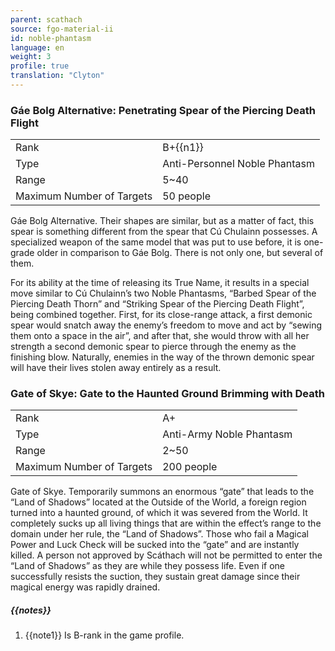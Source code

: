 ```yaml
---
parent: scathach
source: fgo-material-ii
id: noble-phantasm
language: en
weight: 3
profile: true
translation: "Clyton"
---
```


### Gáe Bolg Alternative: Penetrating Spear of the Piercing Death Flight

<table>
  <tr><td>Rank</td><td>B+{{n1}}</td></tr>
  <tr><td>Type</td><td>Anti-Personnel Noble Phantasm</td></tr>
  <tr><td>Range</td><td>5~40</td></tr>
  <tr><td>Maximum Number of Targets</td><td>50 people</td></tr>
</table>

Gáe Bolg Alternative.
Their shapes are similar, but as a matter of fact, this spear is something different from the spear that Cú Chulainn possesses. A specialized weapon of the same model that was put to use before, it is one-grade older in comparison to Gáe Bolg. There is not only one, but several of them.

For its ability at the time of releasing its True Name, it results in a special move similar to Cú Chulainn’s two Noble Phantasms, “Barbed Spear of the Piercing Death Thorn” and “Striking Spear of the Piercing Death Flight”, being combined together. First, for its close-range attack, a first demonic spear would snatch away the enemy’s freedom to move and act by “sewing them onto a space in the air”, and after that, she would throw with all her strength a second demonic spear to pierce through the enemy as the finishing blow. Naturally, enemies in the way of the thrown demonic spear will have their lives stolen away entirely as a result.

### Gate of Skye: Gate to the Haunted Ground Brimming with Death

<table>
  <tr><td>Rank</td><td>A+</td></tr>
  <tr><td>Type</td><td>Anti-Army Noble Phantasm</td></tr>
  <tr><td>Range</td><td>2~50</td></tr>
  <tr><td>Maximum Number of Targets</td><td>200 people</td></tr>
</table>

Gate of Skye.
Temporarily summons an enormous “gate” that leads to the “Land of Shadows” located at the Outside of the World, a foreign region turned into a haunted ground, of which it was severed from the World. It completely sucks up all living things that are within the effect’s range to the domain under her rule, the “Land of Shadows”. Those who fail a Magical Power and Luck Check will be sucked into the “gate” and are instantly killed. A person not approved by Scáthach will not be permitted to enter the “Land of Shadows” as they are while they possess life. Even if one successfully resists the suction, they sustain great damage since their magical energy was rapidly drained.

##### {{notes}}

1. {{note1}} Is B-rank in the game profile.
